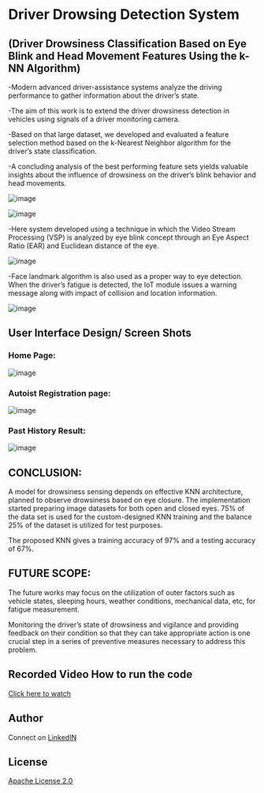 # Driver Drowsing Detection System

## (Driver Drowsiness Classification Based on Eye Blink and Head Movement Features Using the k-NN  Algorithm)

-Modern advanced driver-assistance systems analyze the driving performance to gather information about the driver’s state.

-The aim of this work is to extend the driver drowsiness detection in vehicles using signals of a driver monitoring camera. 

-Based on that large dataset, we developed and evaluated a feature selection method based on the k-Nearest Neighbor algorithm for the driver’s state classification.

-A concluding analysis of the best performing feature sets yields valuable insights about the influence of drowsiness on the driver’s blink behavior and head movements.

![image](https://github.com/lokeshgovula/Driver-Drowsiness-Monitoring-using-Convolutional-Neural-Networks/assets/92423226/08054f2b-b6a2-4d05-a685-8128e1267871)

![image](https://github.com/lokeshgovula/Driver-Drowsiness-Monitoring-using-Convolutional-Neural-Networks/assets/92423226/d366a8a1-6b38-49fb-b316-180f9f620aa3)

-Here system developed using a technique in which the Video Stream Processing (VSP) is analyzed by eye blink concept through an Eye Aspect Ratio (EAR) and Euclidean distance of the eye.

![image](https://github.com/lokeshgovula/Driver-Drowsiness-Monitoring-using-Convolutional-Neural-Networks/assets/92423226/b5d21df8-2827-4b6c-9edd-f57b74da20c3)

-Face landmark algorithm is also used as a proper way to eye detection. When the driver’s fatigue is detected, the IoT module issues a warning message along with impact of collision and location information.

![image](https://github.com/lokeshgovula/Driver-Drowsiness-Monitoring-using-Convolutional-Neural-Networks/assets/92423226/50b3b948-4bfb-47f0-a304-bd9d9cd716b0)

## User Interface Design/ Screen Shots

### Home Page:

![image](https://github.com/lokeshgovula/Driver-Drowsiness-Monitoring-using-Convolutional-Neural-Networks/assets/92423226/fd62a361-e0e4-448f-a56e-381ea4dda248)

### Autoist Registration page:

![image](https://github.com/lokeshgovula/Driver-Drowsiness-Monitoring-using-Convolutional-Neural-Networks/assets/92423226/b92da8bc-5ea2-48d7-b96f-84f9290f697e)

### Past History Result:

![image](https://github.com/lokeshgovula/Driver-Drowsiness-Monitoring-using-Convolutional-Neural-Networks/assets/92423226/4601b3ab-8a7d-4814-8924-3b2242ea2548)

## CONCLUSION:

A model for drowsiness sensing depends on effective KNN architecture, planned to observe drowsiness based on eye closure. The implementation started preparing image datasets for both open and closed eyes. 75% of the data set is used for the custom-designed KNN training and the balance 25% of the dataset is utilized for test purposes. 

The proposed KNN gives a training accuracy of 97% and a testing accuracy of 67%. 

## FUTURE SCOPE:

The future works may focus on the utilization of outer factors such as vehicle states, sleeping hours, weather conditions, mechanical data, etc, for fatigue measurement.

Monitoring the driver’s state of drowsiness and vigilance and providing feedback on their condition so that they can take appropriate action is one crucial step in a series of preventive measures necessary to address this problem.

## Recorded Video How to run the code 

[Click here to watch]("https://youtu.be/u1971BUqDlA")

## Author 

Connect on [LinkedIN]("https://www.linkedin.com/in/lokeshgovula/")

## License

[Apache License 2.0]("LICENSE")



